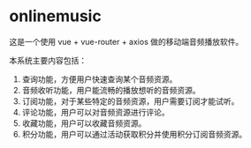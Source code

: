 # onlinemusic
这是一个使用 vue + vue-router + axios 做的移动端音频播放软件。

本系统主要内容包括：
1.	查询功能，方便用户快速查询某个音频资源。
2.	音频收听功能，用户能流畅的播放想听的音频资源。
3.	订阅功能，对于某些特定的音频资源，用户需要订阅才能试听。
4.	评论功能，用户可以对音频资源进行评论。
5.	收藏功能，用户可以收藏音频资源。
6.	积分功能，用户可以通过活动获取积分并使用积分订阅音频资源。
